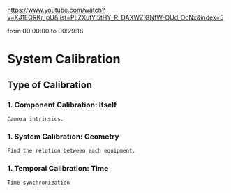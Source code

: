 https://www.youtube.com/watch?v=XJ1EQRKr_pU&list=PLZXutYi5tHY_R_DAXWZIGNfW-OUd_OcNx&index=5

from 00:00:00 to 00:29:18
# System Calibration


## Type of Calibration
### 1. Component Calibration: Itself
    Camera intrinsics.
### 1. System Calibration: Geometry
    Find the relation between each equipment.
### 1. Temporal Calibration: Time
    Time synchronization